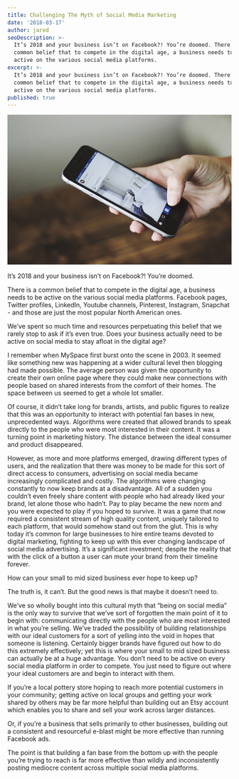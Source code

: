 ```yaml
---
title: Challenging The Myth of Social Media Marketing
date: '2018-03-17'
author: jared
seoDescription: >-
  It’s 2018 and your business isn’t on Facebook?! You’re doomed. There is a
  common belief that to compete in the digital age, a business needs to be
  active on the various social media platforms.
excerpt: >-
  It’s 2018 and your business isn’t on Facebook?! You’re doomed. There is a
  common belief that to compete in the digital age, a business needs to be
  active on the various social media platforms.
published: true
---
```


![](./media/social.jpg)

It’s 2018 and your business isn’t on Facebook?! You’re doomed.

There is a common belief that to compete in the digital age, a business needs to be active on the various social media platforms. Facebook pages, Twitter profiles, LinkedIn, Youtube channels, Pinterest, Instagram, Snapchat - and those are just the most popular North American ones.

We’ve spent so much time and resources perpetuating this belief that we rarely stop to ask if it’s even true. Does your business actually need to be active on social media to stay afloat in the digital age?

I remember when MySpace first burst onto the scene in 2003. It seemed like something new was happening at a wider cultural level then blogging had made possible. The average person was given the opportunity to create their own online page where they could make new connections with people based on shared interests from the comfort of their homes. The space between us seemed to get a whole lot smaller.

Of course, it didn’t take long for brands, artists, and public figures to realize that this was an opportunity to interact with potential fan bases in new, unprecedented ways. Algorithms were created that allowed brands to speak directly to the people who were most interested in their content. It was a turning point in marketing history. The distance between the ideal consumer and product disappeared.

However, as more and more platforms emerged, drawing different types of users, and the realization that there was money to be made for this sort of direct access to consumers, advertising on social media became increasingly complicated and costly. The algorithms were changing constantly to now keep brands at a disadvantage. All of a sudden you couldn’t even freely share content with people who had already liked your brand, let alone those who hadn’t. Pay to play became the new norm and you were expected to play if you hoped to survive. It was a game that now required a consistent stream of high quality content, uniquely tailored to each platform, that would somehow stand out from the glut. This is why today it’s common for large businesses to hire entire teams devoted to digital marketing, fighting to keep up with this ever changing landscape of social media advertising. It’s a significant investment; despite the reality that with the click of a button a user can mute your brand from their timeline forever.

How can your small to mid sized business ever hope to keep up?

The truth is, it can’t. But the good news is that maybe it doesn’t need to.

We’ve so wholly bought into this cultural myth that “being on social media” is the only way to survive that we’ve sort of forgotten the main point of it to begin with: communicating directly with the people who are most interested in what you’re selling. We’ve traded the possibility of building relationships with our ideal customers for a sort of yelling into the void in hopes that someone is listening. Certainly bigger brands have figured out how to do this extremely effectively; yet this is where your small to mid sized business can actually be at a huge advantage. You don’t need to be active on every social media platform in order to compete. You just need to figure out where your ideal customers are and begin to interact with them.

If you’re a local pottery store hoping to reach more potential customers in your community; getting active on local groups and getting your work shared by others may be far more helpful than building out an Etsy account which enables you to share and sell your work across larger distances.

Or, if you’re a business that sells primarily to other businesses, building out a consistent and resourceful e-blast might be more effective than running Facebook ads.

The point is that building a fan base from the bottom up with the people you’re trying to reach is far more effective than wildly and inconsistently posting mediocre content across multiple social media platforms.
